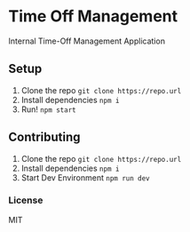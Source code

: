 # Time Off Management

Internal Time-Off Management Application

## Setup

1. Clone the repo `git clone https://repo.url`
2. Install dependencies `npm i`
3. Run! `npm start`

## Contributing

1. Clone the repo `git clone https://repo.url`
2. Install dependencies `npm i`
3. Start Dev Environment `npm run dev`

### License

MIT